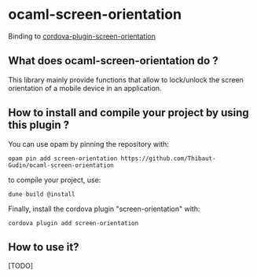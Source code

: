 # ocaml-screen-orientation

Binding to [cordova-plugin-screen-orientation](https://github.com/apache/cordova-plugin-screen-orientation)

## What does ocaml-screen-orientation do ?

This library mainly provide functions that allow to lock/unlock the
screen orientation of a mobile device in an application.

## How to install and compile your project by using this plugin ?

You can use opam by pinning the repository with:
```Shell
opam pin add screen-orientation https://github.com/Thibaut-Gudin/ocaml-screen-orientation
```

to compile your project, use:
```Shell
dune build @install
```

Finally, install the cordova plugin "screen-orientation" with:
```Shell
cordova plugin add screen-orientation
```


## How to use it?

[TODO]
